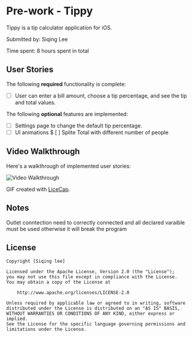 # Pre-work - Tippy

Tippy is a tip calculator application for iOS.

Submitted by: Siqing Lee

Time spent: 8 hours spent in total

## User Stories

The following **required** functionality is complete:
* [ ] User can enter a bill amount, choose a tip percentage, and see the tip and total values.

The following **optional** features are implemented:
* [ ] Settings page to change the default tip percentage.
* [ ] UI animations
$ [ ] Splite Total with different number of people

## Video Walkthrough 

Here's a walkthrough of implemented user stories:

<img src='http://imgur.com/gallery/ITpNT' title='Video Walkthrough' width='' alt='Video Walkthrough' />

GIF created with [LiceCap](http://www.cockos.com/licecap/).

## Notes

Outlet conntection need to correctly connected and all declared varaible must be used otherwise it will break the program

## License

    Copyright [Siqing lee]

    Licensed under the Apache License, Version 2.0 (the "License");
    you may not use this file except in compliance with the License.
    You may obtain a copy of the License at

        http://www.apache.org/licenses/LICENSE-2.0

    Unless required by applicable law or agreed to in writing, software
    distributed under the License is distributed on an "AS IS" BASIS,
    WITHOUT WARRANTIES OR CONDITIONS OF ANY KIND, either express or implied.
    See the License for the specific language governing permissions and
    limitations under the License.
